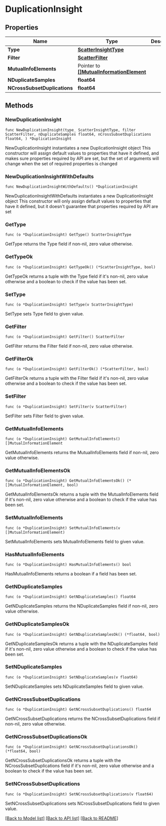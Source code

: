 # DuplicationInsight

## Properties

Name | Type | Description | Notes
------------ | ------------- | ------------- | -------------
**Type** | [**ScatterInsightType**](ScatterInsightType.md) |  | 
**Filter** | [**ScatterFilter**](ScatterFilter.md) |  | 
**MutualInfoElements** | Pointer to [**[]MutualInformationElement**](MutualInformationElement.md) |  | [optional] 
**NDuplicateSamples** | **float64** |  | 
**NCrossSubsetDuplications** | **float64** |  | 

## Methods

### NewDuplicationInsight

`func NewDuplicationInsight(type_ ScatterInsightType, filter ScatterFilter, nDuplicateSamples float64, nCrossSubsetDuplications float64, ) *DuplicationInsight`

NewDuplicationInsight instantiates a new DuplicationInsight object
This constructor will assign default values to properties that have it defined,
and makes sure properties required by API are set, but the set of arguments
will change when the set of required properties is changed

### NewDuplicationInsightWithDefaults

`func NewDuplicationInsightWithDefaults() *DuplicationInsight`

NewDuplicationInsightWithDefaults instantiates a new DuplicationInsight object
This constructor will only assign default values to properties that have it defined,
but it doesn't guarantee that properties required by API are set

### GetType

`func (o *DuplicationInsight) GetType() ScatterInsightType`

GetType returns the Type field if non-nil, zero value otherwise.

### GetTypeOk

`func (o *DuplicationInsight) GetTypeOk() (*ScatterInsightType, bool)`

GetTypeOk returns a tuple with the Type field if it's non-nil, zero value otherwise
and a boolean to check if the value has been set.

### SetType

`func (o *DuplicationInsight) SetType(v ScatterInsightType)`

SetType sets Type field to given value.


### GetFilter

`func (o *DuplicationInsight) GetFilter() ScatterFilter`

GetFilter returns the Filter field if non-nil, zero value otherwise.

### GetFilterOk

`func (o *DuplicationInsight) GetFilterOk() (*ScatterFilter, bool)`

GetFilterOk returns a tuple with the Filter field if it's non-nil, zero value otherwise
and a boolean to check if the value has been set.

### SetFilter

`func (o *DuplicationInsight) SetFilter(v ScatterFilter)`

SetFilter sets Filter field to given value.


### GetMutualInfoElements

`func (o *DuplicationInsight) GetMutualInfoElements() []MutualInformationElement`

GetMutualInfoElements returns the MutualInfoElements field if non-nil, zero value otherwise.

### GetMutualInfoElementsOk

`func (o *DuplicationInsight) GetMutualInfoElementsOk() (*[]MutualInformationElement, bool)`

GetMutualInfoElementsOk returns a tuple with the MutualInfoElements field if it's non-nil, zero value otherwise
and a boolean to check if the value has been set.

### SetMutualInfoElements

`func (o *DuplicationInsight) SetMutualInfoElements(v []MutualInformationElement)`

SetMutualInfoElements sets MutualInfoElements field to given value.

### HasMutualInfoElements

`func (o *DuplicationInsight) HasMutualInfoElements() bool`

HasMutualInfoElements returns a boolean if a field has been set.

### GetNDuplicateSamples

`func (o *DuplicationInsight) GetNDuplicateSamples() float64`

GetNDuplicateSamples returns the NDuplicateSamples field if non-nil, zero value otherwise.

### GetNDuplicateSamplesOk

`func (o *DuplicationInsight) GetNDuplicateSamplesOk() (*float64, bool)`

GetNDuplicateSamplesOk returns a tuple with the NDuplicateSamples field if it's non-nil, zero value otherwise
and a boolean to check if the value has been set.

### SetNDuplicateSamples

`func (o *DuplicationInsight) SetNDuplicateSamples(v float64)`

SetNDuplicateSamples sets NDuplicateSamples field to given value.


### GetNCrossSubsetDuplications

`func (o *DuplicationInsight) GetNCrossSubsetDuplications() float64`

GetNCrossSubsetDuplications returns the NCrossSubsetDuplications field if non-nil, zero value otherwise.

### GetNCrossSubsetDuplicationsOk

`func (o *DuplicationInsight) GetNCrossSubsetDuplicationsOk() (*float64, bool)`

GetNCrossSubsetDuplicationsOk returns a tuple with the NCrossSubsetDuplications field if it's non-nil, zero value otherwise
and a boolean to check if the value has been set.

### SetNCrossSubsetDuplications

`func (o *DuplicationInsight) SetNCrossSubsetDuplications(v float64)`

SetNCrossSubsetDuplications sets NCrossSubsetDuplications field to given value.



[[Back to Model list]](../README.md#documentation-for-models) [[Back to API list]](../README.md#documentation-for-api-endpoints) [[Back to README]](../README.md)


